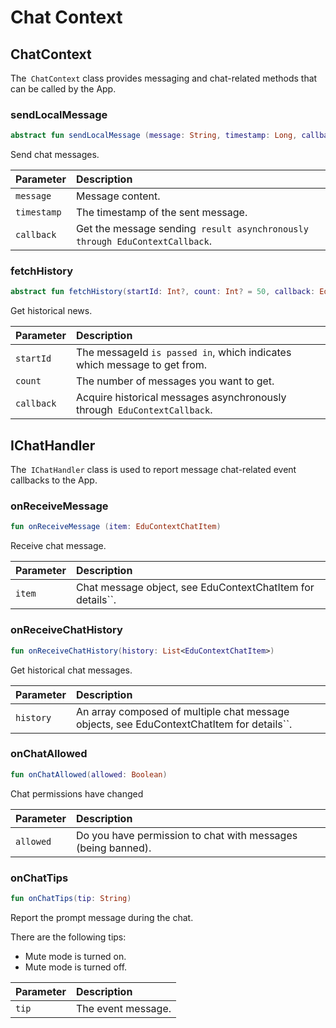 # Chat Context

## ChatContext

The` ChatContext` class provides messaging and chat-related methods that can be called by the App.

### sendLocalMessage

```kotlin
abstract fun sendLocalMessage (message: String, timestamp: Long, callback: EduContextCallback <EduContextChatItemSendResult>): EduContextChatItem
```

Send chat messages.

| Parameter | Description |
| :---------- | :------------------------------------------------ |
| `message` | Message content. |
| `timestamp` | The timestamp of the sent message. |
| `callback` | Get the message sending` result asynchronously through EduContextCallback`. |

### fetchHistory

```kotlin
abstract fun fetchHistory(startId: Int?, count: Int? = 50, callback: EduContextCallback<List<EduContextChatItem>>)
```

Get historical news.

| Parameter | Description |
| :--------- | :-------------------------------------------- |
| `startId` | The messageId `is passed in`, which indicates which message to get from. |
| `count` | The number of messages you want to get. |
| `callback` | Acquire historical messages asynchronously through` EduContextCallback`. |

## IChatHandler

The` IChatHandler` class is used to report message chat-related event callbacks to the App.

### onReceiveMessage

```kotlin
fun onReceiveMessage (item: EduContextChatItem)
```

Receive chat message.

| Parameter | Description |
| :----- | :---------------------------------------- |
| `item` | Chat message object, see EduContextChatItem for details``. |

### onReceiveChatHistory

```kotlin
fun onReceiveChatHistory(history: List<EduContextChatItem>)
```

Get historical chat messages.

| Parameter | Description |
| :-------- | :-------------------------------------------------------- |
| `history` | An array composed of multiple chat message objects, see EduContextChatItem for details``. |

### onChatAllowed

```kotlin
fun onChatAllowed(allowed: Boolean)
```

Chat permissions have changed

| Parameter | Description |
| :-------- | :--------------------------------- |
| `allowed` | Do you have permission to chat with messages (being banned). |

### onChatTips

```kotlin
fun onChatTips(tip: String)
```

Report the prompt message during the chat.

There are the following tips:

- Mute mode is turned on.
- Mute mode is turned off.

| Parameter | Description |
| :---- | :--------- |
| `tip` | The event message. |


